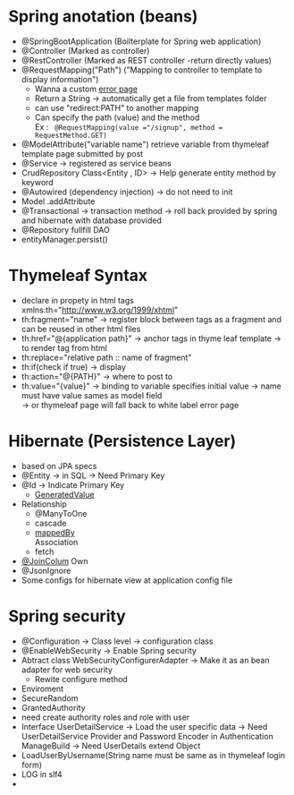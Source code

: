 # Spring anotation (beans)
* @SpringBootApplication (Boilterplate for Spring web application)
* @Controller (Marked as controller)
* @RestController (Marked as REST controller -return directly values)
* @RequestMapping("Path") ("Mapping to controller to template to display information")
  * Wanna a custom [error page](https://www.baeldung.com/spring-boot-custom-error-page)
  * Return a String -> automatically get a file from templates folder
  * can use "redirect:PATH" to another mapping 
  * Can specify the path (value) and the method 
   <br>Ex : ` @RequestMapping(value ="/signup", method = RequestMethod.GET)`
* @ModelAttribute("variable name") retrieve variable from thymeleaf template page submitted by post
* @Service -> registered as service beans
* CrudRepository Class<Entity , ID> -> Help generate entity method by keyword
* @Autowired (dependency injection) -> do not need to init
* Model .addAttribute
* @Transactional ->  transaction method  -> roll back provided by spring and hibernate with database provided
* @Repository fullfill DAO
* entityManager.persist()






# Thymeleaf Syntax
  * declare in propety in html tags xmlns:th="http://www.w3.org/1999/xhtml"
  * th:fragment="name" -> register block between tags as a fragment and can be reused in other html files
  * th:href="@{application path}" -> anchor tags in thyme leaf template -> to render tag from html
  * th:replace="relative path :: name of fragment"
  * th:if(check if true) -> display
  * th:action="@{PATH}" -> where to post to
  * th:value="{value}" -> binding to variable specifies initial value -> name must have value sames as model field 
  <br> -> or thymeleaf page will fall back to white label error page
  
# Hibernate (Persistence Layer)
* based on JPA specs
* @Entity -> in SQL -> Need Primary Key
* @Id -> Indicate Primary Key
  * [GeneratedValue](https://www.objectdb.com/java/jpa/entity/generated)
* Relationship
  * @ManyToOne 
   * cascade
   * [mappedBy](https://www.baeldung.com/jpa-joincolumn-vs-mappedby)
   <br> Association
   * fetch
* [@JoinColum](https://www.baeldung.com/jpa-join-column) Own
* @JsonIgnore
* Some configs for hibernate view at application config file

# Spring security

* @Configuration -> Class level -> configuration class
* @EnableWebSecurity -> Enable Spring security
* Abtract class WebSecurityConfigurerAdapter  -> Make it as an bean adapter for web security
  * Rewite configure method
* Enviroment 
* SecureRandom
* GrantedAuthority
* need create authority roles and role with user
* Interface  UserDetailService -> Load the user specific data -> Need UserDetailService Provider and Password Encoder in Authentication ManageBuild ->  Need UserDetails extend Object 
 * LoadUserByUsername(String name must be same as in thymeleaf login form)
* LOG in slf4
* 

